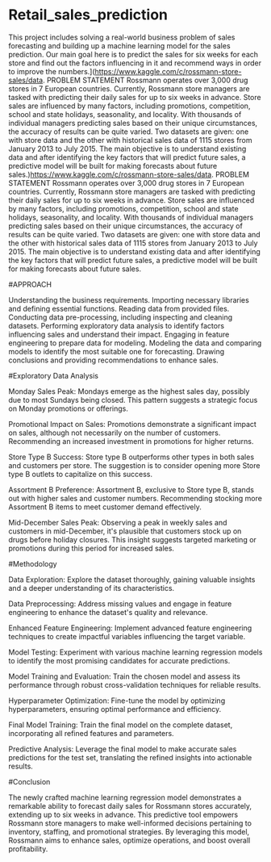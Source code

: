 # Retail_sales_prediction
This project includes solving a real-world business problem of sales forecasting and building up a machine learning model for the sales prediction. Our main goal here is to predict the sales for six weeks for each store and find out the factors influencing in it and recommend ways in order to improve the numbers.](https://www.kaggle.com/c/rossmann-store-sales/data.
PROBLEM STATEMENT
Rossmann operates over 3,000 drug stores in 7 European countries. Currently, Rossmann store managers are tasked with predicting their daily sales for up to six weeks in advance. Store sales are influenced by many factors, including promotions, competition, school and state holidays, seasonality, and locality. With thousands of individual managers predicting sales based on their unique circumstances, the accuracy of results can be quite varied. Two datasets are given: one with store data and the other with historical sales data of 1115 stores from January 2013 to July 2015. The main objective is to understand existing data and after identifying the key factors that will predict future sales, a predictive model will be built for making forecasts about future sales.)https://www.kaggle.com/c/rossmann-store-sales/data.
PROBLEM STATEMENT
Rossmann operates over 3,000 drug stores in 7 European countries. Currently, Rossmann store managers are tasked with predicting their daily sales for up to six weeks in advance. Store sales are influenced by many factors, including promotions, competition, school and state holidays, seasonality, and locality. With thousands of individual managers predicting sales based on their unique circumstances, the accuracy of results can be quite varied. Two datasets are given: one with store data and the other with historical sales data of 1115 stores from January 2013 to July 2015. The main objective is to understand existing data and after identifying the key factors that will predict future sales, a predictive model will be built for making forecasts about future sales.

#APPROACH


Understanding the business requirements.
Importing necessary libraries and defining essential functions.
Reading data from provided files.
Conducting data pre-processing, including inspecting and cleaning datasets.
Performing exploratory data analysis to identify factors influencing sales and understand their impact.
Engaging in feature engineering to prepare data for modeling.
Modeling the data and comparing models to identify the most suitable one for forecasting.
Drawing conclusions and providing recommendations to enhance sales.

#Exploratory Data Analysis

Monday Sales Peak:
Mondays emerge as the highest sales day, possibly due to most Sundays being closed. This pattern suggests a strategic focus on Monday promotions or offerings.

Promotional Impact on Sales:
Promotions demonstrate a significant impact on sales, although not necessarily on the number of customers. Recommending an increased investment in promotions for higher returns.

Store Type B Success:
Store type B outperforms other types in both sales and customers per store. The suggestion is to consider opening more Store type B outlets to capitalize on this success.

Assortment B Preference:
Assortment B, exclusive to Store type B, stands out with higher sales and customer numbers. Recommending stocking more Assortment B items to meet customer demand effectively.

Mid-December Sales Peak:
Observing a peak in weekly sales and customers in mid-December, it's plausible that customers stock up on drugs before holiday closures. This insight suggests targeted marketing or promotions during this period for increased sales.

#Methodology

Data Exploration:
Explore the dataset thoroughly, gaining valuable insights and a deeper understanding of its characteristics.

Data Preprocessing:
Address missing values and engage in feature engineering to enhance the dataset's quality and relevance.

Enhanced Feature Engineering:
Implement advanced feature engineering techniques to create impactful variables influencing the target variable.

Model Testing:
Experiment with various machine learning regression models to identify the most promising candidates for accurate predictions.

Model Training and Evaluation:
Train the chosen model and assess its performance through robust cross-validation techniques for reliable results.

Hyperparameter Optimization:
Fine-tune the model by optimizing hyperparameters, ensuring optimal performance and efficiency.

Final Model Training:
Train the final model on the complete dataset, incorporating all refined features and parameters.

Predictive Analysis:
Leverage the final model to make accurate sales predictions for the test set, translating the refined insights into actionable results.

#Conclusion

The newly crafted machine learning regression model demonstrates a remarkable ability to forecast daily sales for Rossmann stores accurately, extending up to six weeks in advance. This predictive tool empowers Rossmann store managers to make well-informed decisions pertaining to inventory, staffing, and promotional strategies. By leveraging this model, Rossmann aims to enhance sales, optimize operations, and boost overall profitability.
